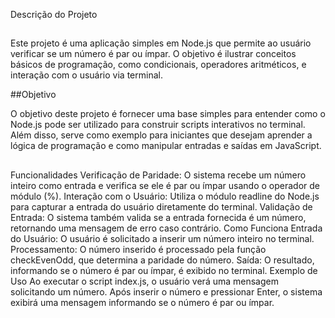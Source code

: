Descrição do Projeto
##
Este projeto é uma aplicação simples em Node.js que permite ao usuário verificar se um número é par ou ímpar. O objetivo é ilustrar conceitos básicos de programação, como condicionais, operadores aritméticos, e interação com o usuário via terminal.

##Objetivo

O objetivo deste projeto é fornecer uma base simples para entender como o Node.js pode ser utilizado para construir scripts interativos no terminal. Além disso, serve como exemplo para iniciantes que desejam aprender a lógica de programação e como manipular entradas e saídas em JavaScript.
##
Funcionalidades
Verificação de Paridade: O sistema recebe um número inteiro como entrada e verifica se ele é par ou ímpar usando o operador de módulo (%).
Interação com o Usuário: Utiliza o módulo readline do Node.js para capturar a entrada do usuário diretamente do terminal.
Validação de Entrada: O sistema também valida se a entrada fornecida é um número, retornando uma mensagem de erro caso contrário.
Como Funciona
Entrada do Usuário: O usuário é solicitado a inserir um número inteiro no terminal.
Processamento: O número inserido é processado pela função checkEvenOdd, que determina a paridade do número.
Saída: O resultado, informando se o número é par ou ímpar, é exibido no terminal.
Exemplo de Uso
Ao executar o script index.js, o usuário verá uma mensagem solicitando um número. Após inserir o número e pressionar Enter, o sistema exibirá uma mensagem informando se o número é par ou ímpar.


